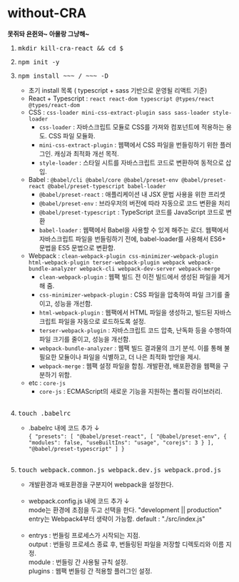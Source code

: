# without-CRA

<strong>못쥐돠 욘쥔와~ 아몰랑 그냥해~ </strong>

<ol>
    <li><pre>mkdir kill-cra-react && cd $_</pre></li>
    <li><pre>npm init -y</pre></li>
    <li><pre>npm install ~~~ / ~~~ -D</pre> 
        <ul>
            <li>초기 install 목록 ( typescript + sass 기반으로 운영될 리액트 기준)</li>
            <li>React + Typescript : <code>react react-dom typescript @types/react @types/react-dom</code></li>
            <li>
                CSS : <code>css-loader mini-css-extract-plugin sass sass-loader style-loader</code>
                <ul>
                    <li> 
                        <code>css-loader</code> : 자바스크립트 모듈로 CSS를 가져와 컴포넌트에 적용하는 용도. CSS 파일 모듈화.
                    </li>
                    <li>
                        <code>mini-css-extract-plugin</code> : 웹팩에서 CSS 파일을 번들링하기 위한 플러그인. 캐싱과 최적화 개선 목적.
                    </li>
                    <li>
                        <code>style-loader</code> : 스타일 시트를 자바스크립트 코드로 변환하여 동적으로 삽입.
                    </li>
                </ul>
            </li>
            <li>
                Babel : <code>@babel/cli @babel/core @babel/preset-env @babel/preset-react @babel/preset-typescript babel-loader </code>
                <ul>
                   <li>
                        <code>@babel/preset-react</code> : 애플리케이션 내 JSX 문법 사용을 위한 프리셋
                    </li>
                    <li>
                        <code>@babel/preset-env</code> : 브라우저의 버전에 따라 자동으로 코드 변환을 처리
                    </li>
                    <li>
                        <code>@babel/preset-typescript</code> : TypeScript 코드를 JavaScript 코드로 변환
                    </li>
                    <li>
                        <code>babel-loader</code> : 웹팩에서 Babel을 사용할 수 있게 해주는 로더. 웹팩에서 자바스크립트 파일을 번들링하기 전에, babel-loader를 사용해서 ES6+ 문법을 ES5 문법으로 변환함.
                    </li>
                </ul>
            </li>
            <li>
                Webpack : 
                <code>clean-webpack-plugin css-minimizer-webpack-plugin html-webpack-plugin terser-webpack-plugin webpack webpack-bundle-analyzer webpack-cli webpack-dev-server webpack-merge</code>
                <ul>
                    <li>
                        <code>clean-webpack-plugin</code> : 웹팩 빌드 전 이전 빌드에서 생성된 파일을 제거해 줌.
                    </li>
                    <li>
                        <code>css-minimizer-webpack-plugin</code> : CSS 파일을 압축하여 파일 크기를 줄이고, 성능을 개선함.
                    </li>
                    <li>
                        <code>html-webpack-plugin</code> : 웹팩에서 HTML 파일을 생성하고, 빌드된 자바스크립트 파일을 자동으로 로드하도록 설정.
                    </li>
                    <li>
                        <code>terser-webpack-plugin</code> : 자바스크립트 코드 압축, 난독화 등을 수행하여 파일 크기를 줄이고, 성능을 개선함.
                    </li>
                    <li>
                        <code>webpack-bundle-analyzer</code> : 웹팩 빌드 결과물의 크기 분석. 이를 통해 불필요한 모듈이나 파일을 식별하고, 더 나은 최적화 방안을 제시.
                    </li>
                    <li>
                        <code>webpack-merge</code> : 웹팩 설정 파일을 합침. 개발환경, 배포환경을 웹팩을 구분하기 위함.
                    </li>
                </ul>
            </li>
            <li>
                etc : <code>core-js</code>
                 <ul>
                    <li>
                        <code>core-js</code> : ECMAScript의 새로운 기능을 지원하는 폴리필 라이브러리.
                    </li>
                </ul>
            </li>
        </ul>
    </li>
    <br/>
    <li>
        <pre>touch .babelrc</pre>
        <ul>
            <li>
            .babelrc 내에 코드 추가 ↓<br/>
                <code>{ "presets": [ "@babel/preset-react", [ "@babel/preset-env", { "modules": false, "useBuiltIns": "usage", "corejs": 3 } ], "@babel/preset-typescript" ] }</code>
            </li>
        </ul>
    </li>
    <br/>
    <li>
        <pre>touch webpack.common.js webpack.dev.js webpack.prod.js</pre>
        <ul>
        <li>개발환경과 배포환경을 구분지어 webpack을 설정한다.<br/><br/></li>
        <li>
            webpack.config.js 내에 코드 추가 ↓ <br/>
            mode는 환경에 초점을 두고 선택을 한다. "development || production"<br/>
            entry는 Webpack4부터 생략이 가능함. default : "./src/index.js"<br/><br/>
        </li>
        <li>
            entrys : 번들링 프로세스가 시작되는 지점.<br/>
            output : 번들링 프로세스 종료 후, 번들링된 파일을 저장할 디렉토리와 이름 지정.<br/>
            module : 번들링 간 사용될 규칙 설정.<br/>
            plugins : 웹팩 번들링 간 적용할 플러그인 설정.<br/> 
        </li>
        </ul>
    </li>
</ol>
